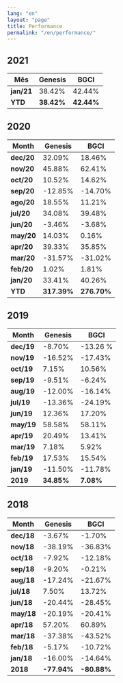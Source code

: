 ```yaml
---
lang: "en"
layout: "page"
title: Performance
permalink: "/en/performance/"
---
```

## 2021

| Mês    | Genesis | BGCI    |
|--------|---------|---------|
| **jan/21** | 38.42% | 42.44% |
| **YTD**    | **38.42%**  | **42.44%** |

## 2020

| Month  | Genesis | BGCI    |
|--------|---------|---------|
| **dec/20** | 32.09% | 18.46% |
| **nov/20** | 45.88% | 62.41% |
| **oct/20** | 10.52% | 14.62% |
| **sep/20** | -12.85% | -14.70% |
| **ago/20** | 18.55% | 11.21% |
| **jul/20** | 34.08% | 39.48% |
| **jun/20** | -3.46% | -3.68% |
| **may/20** | 14.03% | 0.16% |
| **apr/20** | 39.33% | 35.85% |
| **mar/20** | -31.57% | -31.02% |
| **feb/20** | 1.02% | 1.81% |
| **jan/20** | 33.41% | 40.26% |
| **YTD**    | **317.39%** | **276.70%** |

## 2019

| Month  | Genesis | BGCI    |
|--------|---------|---------|
| **dec/19** | -8.70% | -13.26  %  |
| **nov/19** | -16.52% | -17.43%  |
| **oct/19** | 7.15% | 10.56%  |
| **sep/19** | -9.51% | -6.24%  |
| **aug/19** | -12.00% | -16.14% |
| **jul/19** | -13.36% | -24.19% |
| **jun/19** | 12.36%  | 17.20%  |
| **may/19** | 58.58%  | 58.11%  |
| **apr/19** | 20.49%  | 13.41%  |
| **mar/19** | 7.18%   | 5.92%   |
| **feb/19** | 17.53%  | 15.54%  |
| **jan/19** | -11.50% | -11.78% |
| **2019**    | **34.85%** | **7.08%** |

## 2018

| Month  | Genesis | BGCI    |
|--------|---------|---------|
| **dec/18** | -3.67%  | -1.70%  |
| **nov/18** | -38.19% | -36.83% |
| **oct/18** | -7.92%  | -12.18% |
| **sep/18** | -9.20%  | -0.21%  |
| **aug/18** | -17.24% | -21.67% |
| **jul/18** | 7.50%   | 13.72%  |
| **jun/18** | -20.44% | -28.45% |
| **may/18** | -20.19% | -20.41% |
| **apr/18** | 57.20%  | 60.89%  |
| **mar/18** | -37.38% | -43.52% |
| **feb/18** | -5.17%  | -10.72% |
| **jan/18** | -16.00% | -14.64% |
| **2018**   | **-77.94%** | **-80.88%** |
